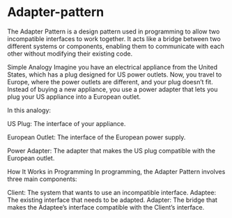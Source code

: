 # Adapter-pattern

The Adapter Pattern is a design pattern used in programming to allow two incompatible interfaces to work together. It acts like a bridge between two different systems or components, enabling them to communicate with each other without modifying their existing code.

Simple Analogy
Imagine you have an electrical appliance from the United States, which has a plug designed for US power outlets. Now, you travel to Europe, where the power outlets are different, and your plug doesn’t fit. Instead of buying a new appliance, you use a power adapter that lets you plug your US appliance into a European outlet.

In this analogy:

US Plug: The interface of your appliance.

European Outlet: The interface of the European power supply.

Power Adapter: The adapter that makes the US plug compatible with the European outlet.

How It Works in Programming
In programming, the Adapter Pattern involves three main components:

Client: The system that wants to use an incompatible interface.
Adaptee: The existing interface that needs to be adapted.
Adapter: The bridge that makes the Adaptee’s interface compatible with the Client’s interface.
